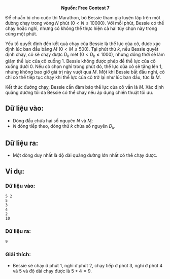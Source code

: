 **<center>Nguồn: Free Contest 7</center>**

Để chuẩn bị cho cuộc thi Marathon, bò Bessie tham gia luyện tập trên một đường chạy trong vòng $N$ phút $(0 < N ≤ 10000)$. Với mỗi phút, Bessie có thể chạy hoặc nghỉ, nhưng cô không thể thực hiện cả hai tùy chọn này trong cùng một phút.

Yếu tố quyết định đến kết quả chạy của Bessie là thể lực của cô, được xác định lúc ban đầu bằng $M\ (0 < M ≤ 500)$. Tại phút thứ $k$, nếu Bessie quyết định chạy, cô sẽ chạy được $D_k$ mét $(0 < D_k ≤ 1000)$, nhưng đồng thời sẽ làm giảm thể lực của cô xuống $1$. Bessie không được phép để thể lực của cô xuống dưới $0$. Nếu cô chọn nghỉ trong phút đó, thể lực của cô sẽ tăng lên $1$, nhưng không bao giờ giá trị này vượt quá $M$. Một khi Bessie bắt đầu nghỉ, cô chỉ có thể tiếp tục chạy khi thể lực của cô trở lại như lúc ban đầu, tức là $M$.

Kết thúc đường chạy, Bessie cần đảm bảo thể lực của cô vẫn là $M$. Xác định quãng đường tối đa Bessie có thể chạy nếu áp dụng chiến thuật tối ưu.

## Dữ liệu vào:
- Dòng đầu chứa hai số nguyên $N$ và $M$;
- $N$ dòng tiếp theo, dòng thứ $k$ chứa số nguyên $D_k$.

## Dữ liệu ra:
- Một dòng duy nhất là độ dài quãng đường lớn nhất có thể chạy được.

## Ví dụ:
### Dữ liệu vào:
```
5 2
5
3
4
2
10
```

### Dữ liệu ra:
```
9
```

### Giải thích:
- Bessie sẽ chạy ở phút $1$, nghỉ ở phút $2$, chạy tiếp ở phút $3$, nghỉ ở phút $4$ và $5$ và độ dài chạy được là $5 + 4 = 9$.